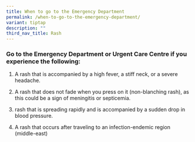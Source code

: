 ```yaml
---
title: When to go to the Emergency Department
permalink: /when-to-go-to-the-emergency-department/
variant: tiptap
description: ""
third_nav_title: Rash
---
```

<h3>Go to the Emergency Department or Urgent Care Centre if you experience the following:</h3>
<ol data-tight="true" class="tight">
<li>
<p>A rash that is accompanied by a high fever, a stiff neck, or a severe
headache.</p>
</li>
<li>
<p>A rash that does not fade when you press on it (non-blanching rash), as
this could be a sign of meningitis or septicemia.</p>
</li>
<li>
<p>rash that is spreading rapidly and is accompanied by a sudden drop in
blood pressure.</p>
</li>
<li>
<p>A rash that occurs after traveling to an infection-endemic region (middle-east)
<br>
</p>
</li>
</ol>
<p></p>